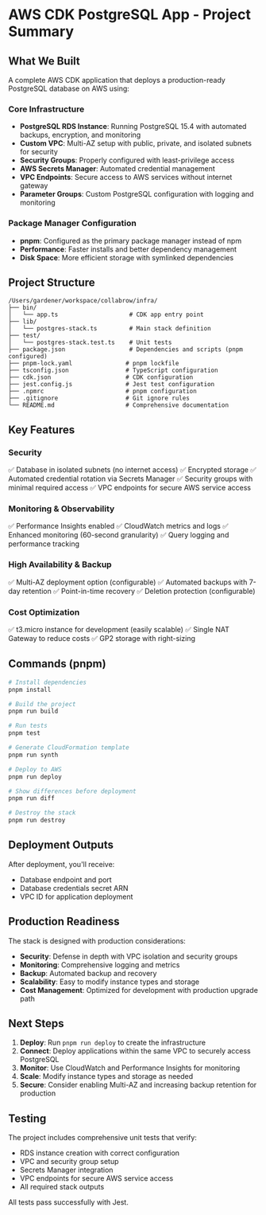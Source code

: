 # AWS CDK PostgreSQL App - Project Summary

## What We Built

A complete AWS CDK application that deploys a production-ready PostgreSQL database on AWS using:

### Core Infrastructure
- **PostgreSQL RDS Instance**: Running PostgreSQL 15.4 with automated backups, encryption, and monitoring
- **Custom VPC**: Multi-AZ setup with public, private, and isolated subnets for security
- **Security Groups**: Properly configured with least-privilege access
- **AWS Secrets Manager**: Automated credential management
- **VPC Endpoints**: Secure access to AWS services without internet gateway
- **Parameter Groups**: Custom PostgreSQL configuration with logging and monitoring

### Package Manager Configuration
- **pnpm**: Configured as the primary package manager instead of npm
- **Performance**: Faster installs and better dependency management
- **Disk Space**: More efficient storage with symlinked dependencies

## Project Structure

```
/Users/gardener/workspace/collabrow/infra/
├── bin/
│   └── app.ts                    # CDK app entry point
├── lib/
│   └── postgres-stack.ts         # Main stack definition
├── test/
│   └── postgres-stack.test.ts    # Unit tests
├── package.json                  # Dependencies and scripts (pnpm configured)
├── pnpm-lock.yaml               # pnpm lockfile
├── tsconfig.json                # TypeScript configuration
├── cdk.json                     # CDK configuration
├── jest.config.js               # Jest test configuration
├── .npmrc                       # pnpm configuration
├── .gitignore                   # Git ignore rules
└── README.md                    # Comprehensive documentation
```

## Key Features

### Security
✅ Database in isolated subnets (no internet access)
✅ Encrypted storage
✅ Automated credential rotation via Secrets Manager
✅ Security groups with minimal required access
✅ VPC endpoints for secure AWS service access

### Monitoring & Observability
✅ Performance Insights enabled
✅ CloudWatch metrics and logs
✅ Enhanced monitoring (60-second granularity)
✅ Query logging and performance tracking

### High Availability & Backup
✅ Multi-AZ deployment option (configurable)
✅ Automated backups with 7-day retention
✅ Point-in-time recovery
✅ Deletion protection (configurable)

### Cost Optimization
✅ t3.micro instance for development (easily scalable)
✅ Single NAT Gateway to reduce costs
✅ GP2 storage with right-sizing

## Commands (pnpm)

```bash
# Install dependencies
pnpm install

# Build the project
pnpm run build

# Run tests
pnpm test

# Generate CloudFormation template
pnpm run synth

# Deploy to AWS
pnpm run deploy

# Show differences before deployment
pnpm run diff

# Destroy the stack
pnpm run destroy
```

## Deployment Outputs

After deployment, you'll receive:
- Database endpoint and port
- Database credentials secret ARN
- VPC ID for application deployment

## Production Readiness

The stack is designed with production considerations:
- **Security**: Defense in depth with VPC isolation and security groups
- **Monitoring**: Comprehensive logging and metrics
- **Backup**: Automated backup and recovery
- **Scalability**: Easy to modify instance types and storage
- **Cost Management**: Optimized for development with production upgrade path

## Next Steps

1. **Deploy**: Run `pnpm run deploy` to create the infrastructure
2. **Connect**: Deploy applications within the same VPC to securely access PostgreSQL
3. **Monitor**: Use CloudWatch and Performance Insights for monitoring
4. **Scale**: Modify instance types and storage as needed
5. **Secure**: Consider enabling Multi-AZ and increasing backup retention for production

## Testing

The project includes comprehensive unit tests that verify:
- RDS instance creation with correct configuration
- VPC and security group setup
- Secrets Manager integration
- VPC endpoints for secure AWS service access
- All required stack outputs

All tests pass successfully with Jest.
